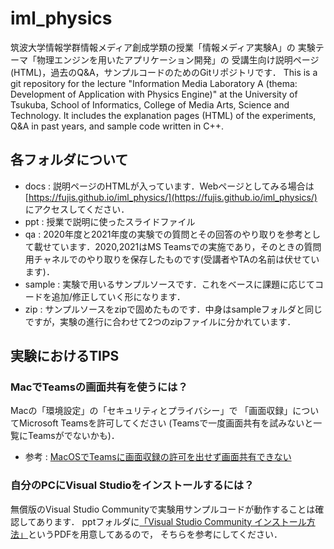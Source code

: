 # iml_physics
筑波大学情報学群情報メディア創成学類の授業「情報メディア実験A」の
実験テーマ「物理エンジンを用いたアプリケーション開発」の
受講生向け説明ページ(HTML)，過去のQ&A，サンプルコードのためのGitリポジトリです．
This is a git repository for the lecture "Information Media Laboratory A (thema: Development of Application with Physics Engine)" at the University of Tsukuba, School of Informatics, College of Media Arts, Science and Technology. 
It includes the explanation pages (HTML) of the experiments, Q&A in past years, and sample code written in C++. 


## 各フォルダについて
- docs : 説明ページのHTMLが入っています．Webページとしてみる場合は [https://fujis.github.io/iml_physics/](https://fujis.github.io/iml_physics/) にアクセスしてください．
- ppt : 授業で説明に使ったスライドファイル
- qa : 2020年度と2021年度の実験での質問とその回答のやり取りを参考として載せています．2020,2021はMS Teamsでの実施であり，そのときの質問用チャネルでのやり取りを保存したものです(受講者やTAの名前は伏せています)．
- sample : 実験で用いるサンプルソースです．これをベースに課題に応じてコードを追加/修正していく形になります．
- zip : サンプルソースをzipで固めたものです．中身はsampleフォルダと同じですが，実験の進行に合わせて2つのzipファイルに分かれています．


## 実験におけるTIPS
### MacでTeamsの画面共有を使うには？
Macの「環境設定」の「セキュリティとプライバシー」で
「画面収録」についてMicrosoft Teamsを許可してください
(Teamsで一度画面共有を試みないと一覧にTeamsがでないかも)．
- 参考 : [MacOSでTeamsに画面収録の許可を出せず画面共有できない](https://answers.microsoft.com/ja-jp/msteams/forum/msteams_other-msteams_topother/macos%E3%81%A7teams%E3%81%AB%E7%94%BB%E9%9D%A2/eac9e6f8-b194-4b25-ba4c-2731bda72ce1)

### 自分のPCにVisual Studioをインストールするには？
無償版のVisual Studio Communityで実験用サンプルコードが動作することは確認してあります．
pptフォルダに[「Visual Studio Community インストール方法」](https://github.com/fujis/iml_physics/blob/master/ppt/Visual%20Studio%20Community%20%E3%82%A4%E3%83%B3%E3%82%B9%E3%83%88%E3%83%BC%E3%83%AB%E6%96%B9%E6%B3%95.pdf)というPDFを用意してあるので，
そちらを参考にしてください．



